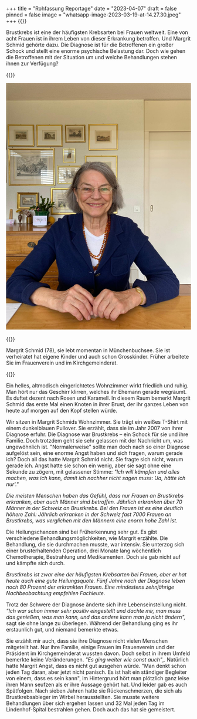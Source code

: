 +++
title = "Rohfassung Reportage"
date = "2023-04-07"
draft = false
pinned = false
image = "whatsapp-image-2023-03-19-at-14.27.30.jpeg"
+++
{{<lead>}}

Brustkrebs ist eine der häufigsten Krebsarten bei Frauen weltweit. Eine von acht Frauen ist in ihrem Leben von dieser Erkrankung betroffen. Und Margrit Schmid gehörte dazu. Die Diagnose ist für die Betroffenen ein großer Schock und stellt eine enorme psychische Belastung dar. Doch wie gehen die Betroffenen mit der Situation um und welche Behandlungen stehen ihnen zur Verfügung?

{{</lead>}}

![](whatsapp-image-2023-03-19-at-14.27.30.jpeg "Margrit Schmid")

{{<box>}}

Margrit Schmid (78), sie lebt momentan in Münchenbuchsee. Sie ist verheiratet hat eigene Kinder und auch schon Grosskinder. Früher arbeitete Sie im Frauenverein und im Kirchgemeinderat. 

{{</box>}}

Ein helles, altmodisch eingerichtetes Wohnzimmer wirkt friedlich und ruhig. Man hört nur das Geschirr klirren, welches ihr Ehemann gerade wegräumt. Es duftet dezent nach Rosen und Karamell. In diesem Raum bemerkt Margrit Schmid das erste Mal einen Knoten in ihrer Brust, der ihr ganzes Leben von heute auf morgen auf den Kopf stellen würde.

Wir sitzen in Margrit Schmids Wohnzimmer. Sie trägt ein weißes T-Shirt mit einem dunkelblauen Pullover. Sie erzählt, dass sie im Jahr 2007 von ihrer Diagnose erfuhr. Die Diagnose war Brustkrebs – ein Schock für sie und ihre Familie. Doch trotzdem geht sie sehr gelassen mit der Nachricht um, was ungewöhnlich ist. "Normalerweise" sollte man doch nach so einer Diagnose aufgelöst sein, eine enorme Angst haben und sich fragen, warum gerade ich? Doch all das hatte Margrit Schmid nicht. Sie fragte sich nicht, warum gerade ich. Angst hatte sie schon ein wenig, aber sie sagt ohne eine Sekunde zu zögern, mit gelassener Stimme: *"Ich will kämpfen und alles machen, was ich kann, damit ich nachher nicht sagen muss: 'Ja, hätte ich nur'."*

*Die meisten Menschen haben das Gefühl, dass nur Frauen an Brustkrebs erkranken, aber auch Männer sind betroffen. Jährlich erkranken über 70 Männer in der Schweiz an Brustkrebs. Bei den Frauen ist es eine deutlich höhere Zahl: Jährlich erkranken in der Schweiz fast 7000 Frauen an Brustkrebs, was verglichen mit den Männern eine enorm hohe Zahl ist.* 

Die Heilungschancen sind bei Früherkennung sehr gut. Es gibt verschiedene Behandlungsmöglichkeiten, wie Margrit erzählte. Die Behandlung, die sie durchmachen musste, war intensiv. Sie unterzog sich einer brusterhaltenden Operation, drei Monate lang wöchentlich Chemotherapie, Bestrahlung und Medikamenten. Doch sie gab nicht auf und kämpfte sich durch.

*Brustkrebs ist zwar eine der häufigsten Krebsarten bei Frauen, aber er hat heute auch eine gute Heilungsquote. Fünf Jahre nach der Diagnose leben noch 80 Prozent der erkrankten Frauen. Eine mindestens zehnjährige Nachbeobachtung empfehlen Fachleute.* 

Trotz der Schwere der Diagnose änderte sich ihre Lebenseinstellung nicht. *"Ich war schon immer sehr positiv eingestellt und dachte mir, man muss das genießen, was man kann, und das andere kann man ja nicht ändern",* sagt sie ohne lange zu überlegen. Während der Behandlung ging es ihr erstaunlich gut, und niemand bemerkte etwas.

Sie erzählt mir auch, dass sie ihre Diagnose nicht vielen Menschen mitgeteilt hat. Nur ihre Familie, einige Frauen im Frauenverein und der Präsident im Kirchgemeinderat wussten davon. Doch selbst in ihrem Umfeld bemerkte  keine Veränderungen. *"Es ging weiter wie sonst auch"*,. Natürlich hatte Margrit Angst, dass es nicht gut ausgehen würde. "Man denkt schon jeden Tag daran, aber jetzt nicht panisch. Es ist halt ein ständiger Begleiter von einem, dass es sein kann", im Hintergrund hört man plötzlich ganz leise ihren Mann seufzen als er ihre Aussage gehört hat. Und leider gab es auch Spätfolgen. Nach sieben Jahren hatte sie Rückenschmerzen, die sich als Brustkrebsableger im Wirbel herausstellten. Sie musste weitere Behandlungen über sich ergehen lassen und 32 Mal jeden Tag im Lindenhof-Spital bestrahlen gehen. Doch auch das hat sie gemeistert.